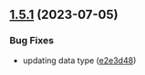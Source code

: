 ## [1.5.1](https://github.com/discoxyz/disco-schemas/compare/v1.5.0...v1.5.1) (2023-07-05)


### Bug Fixes

* updating data type ([e2e3d48](https://github.com/discoxyz/disco-schemas/commit/e2e3d4817aa769194e42470bf67d4b30ae3585f9))
